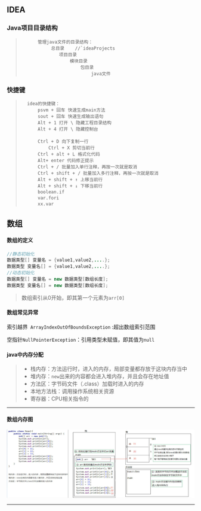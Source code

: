 ## IDEA

### Java项目目录结构

>			管理java文件的目录结构：
>				 总目录	//`ideaProjects
>					项目目录
>						模块目录
>							包目录
>								java文件

### 快捷键

> 		idea的快捷键：
>			psvm + 回车 快速生成main方法
> 			sout + 回车 快速生成输出语句
> 			Alt + 1 打开 \ 隐藏工程目录结构
> 			Alt + 4 打开 \ 隐藏控制台
> 	
> 			Ctrl + D 向下复制一行
> 				Ctrl + X 剪切当前行
> 			Ctrl + alt + L 格式化代码
> 			Alt+ enter 代码修正提示
> 			Ctrl + / 批量加入单行注释，再按一次就是取消
> 			Ctrl + shift + / 批量加入多行注释，再按一次就是取消
> 			Alt + shift + ↑ 上移当前行
> 			Alt + shift + ↓ 下移当前行
> 			boolean.if
> 			var.fori
> 			xx.var

## 数组

#### 数组的定义

```java
//静态初始化
数据类型[] 变量名 = {value1,value2,....};
数据类型 变量名[] = {value1,value2,....};
//动态初始化
数据类型[] 变量名 = new 数据类型[数组长度];
数据类型 变量名[] = new 数据类型[数组长度];
```

> 数组索引从0开始，即其第一个元素为`arr[0]`

#### 数组常见异常

索引越界` ArrayIndexOutOfBoundsException` :超出数组索引范围

空指针`NullPointerException`：引用类型未赋值，即其值为`null`

#### java中内存分配

> - 栈内存：方法运行时，进入的内存，局部变量都存放于这块内存当中
> - 堆内存：`new`出来的内容都会进入堆内存，并且会存在地址值
> - 方法区：字节码文件（.class）加载时进入的内存
> - 本地方法栈：调用操作系统相关资源
> - 寄存器：CPU相关指令的

---

#### 数组内存图

![image-20210815165139129](pic/image-20210815165139129.png)

---



